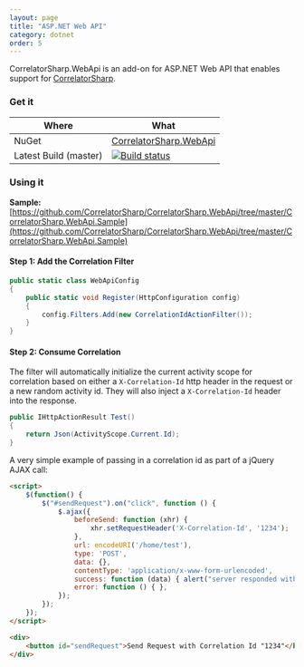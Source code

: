 ```yaml
---
layout: page
title: "ASP.NET Web API"
category: dotnet
order: 5
---
```


CorrelatorSharp.WebApi is an add-on for ASP.NET Web API that enables support for [CorrelatorSharp](http://correlatorsharp.github.io). 

### Get it


|   Where    |    What   |
|-------------|-------------|
| NuGet       | [CorrelatorSharp.WebApi](https://www.nuget.org/packages/CorrelatorSharp.WebApi/)
| Latest Build (master)      |   [![Build status](https://ci.appveyor.com/api/projects/status/g86wlwtke3bw4rvs/branch/master?svg=true)](https://ci.appveyor.com/project/CorrelatorSharp/correlatorsharp-webapi/branch/master)  |


### Using it

**Sample:** [https://github.com/CorrelatorSharp/CorrelatorSharp.WebApi/tree/master/CorrelatorSharp.WebApi.Sample](https://github.com/CorrelatorSharp/CorrelatorSharp.WebApi/tree/master/CorrelatorSharp.WebApi.Sample)


#### Step 1: Add the Correlation Filter


```csharp
public static class WebApiConfig
{
    public static void Register(HttpConfiguration config)
    {
        config.Filters.Add(new CorrelationIdActionFilter());
    }
}
```

#### Step 2: Consume Correlation

The filter will automatically initialize the current activity scope for correlation based on either a `X-Correlation-Id` http header in the request or a new random activity id. They will also inject a `X-Correlation-Id` header into the response.

```csharp
public IHttpActionResult Test() 
{
    return Json(ActivityScope.Current.Id); 
} 
```

A very simple example of passing in a correlation id as part of a jQuery AJAX call:

```html
<script>
    $(function() {
        $("#sendRequest").on("click", function () {
            $.ajax({
				beforeSend: function (xhr) {
                    xhr.setRequestHeader('X-Correlation-Id', '1234');
                },
                url: encodeURI('/home/test'),
                type: 'POST',
                data: {},
                contentType: 'application/x-www-form-urlencoded',
                success: function (data) { alert("server responded with correlation id: " + data); },
                error: function () { },
            });
        });
    });
</script>

<div>
    <button id="sendRequest">Send Request with Correlation Id "1234"</button>
</div>
```

